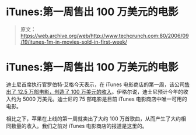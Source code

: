 # iTunes:第一周售出 100 万美元的电影 

> 原文：<https://web.archive.org/web/http://www.techcrunch.com:80/2006/09/19/itunes-1m-in-movies-sold-in-first-week/>

# iTunes:第一周售出 100 万美元的电影

 [](https://web.archive.org/web/20220926090611/http://www.itunes.com/) 迪士尼首席执行官罗伯特·艾格今天表示，在 iTunes 电影商店的第一周，该公司[售出了 12.5 万部电影，创造了 100 万美元的收入](https://web.archive.org/web/20220926090611/http://biz.yahoo.com/ap/060919/disney_online_movies.html?.v=3)。伊格尔说，迪士尼预计今年的收入约为 5000 万美元。迪士尼的 75 部电影是目前 iTunes 电影商店中唯一可用的电影。

相比之下，苹果在上线的第一周就卖出了大约 100 万首歌曲，从而产生了大约相同数量的收入。我们之前对 iTunes 电影商店的报道是这里的。